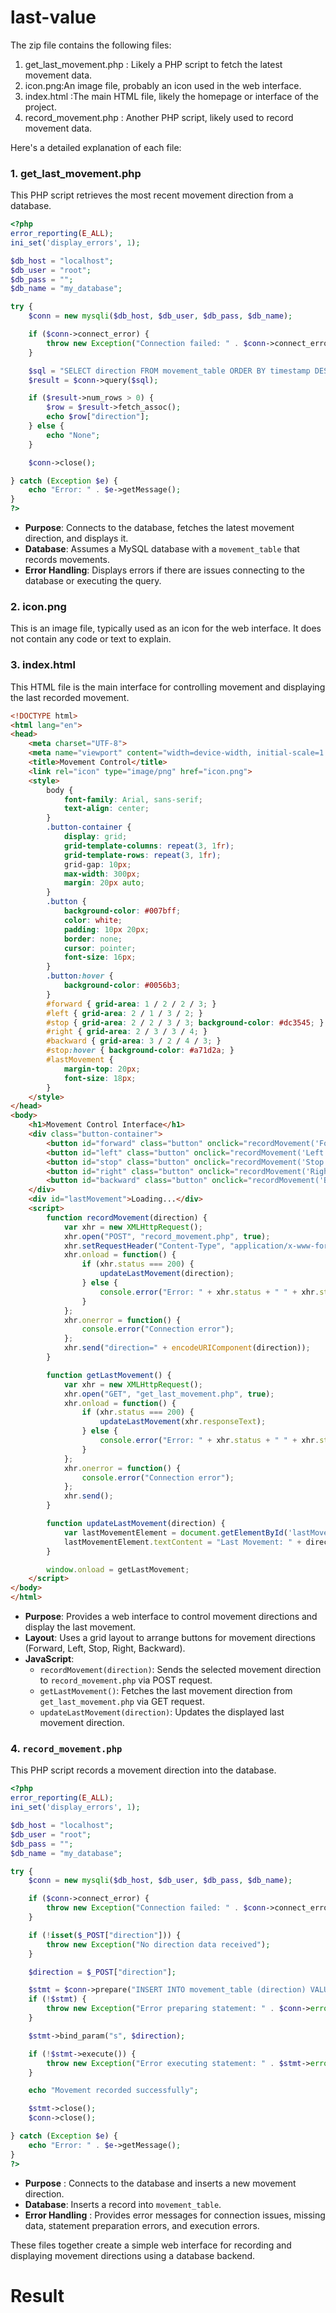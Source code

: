 # last-value


The zip file contains the following files:

1. get_last_movement.php : Likely a PHP script to fetch the latest movement data.
2. icon.png:An image file, probably an icon used in the web interface.
3. index.html :The main HTML file, likely the homepage or interface of the project.
4. record_movement.php : Another PHP script, likely used to record movement data.

Here's a detailed explanation of each file:

### 1. get_last_movement.php

This PHP script retrieves the most recent movement direction from a database.

```php
<?php
error_reporting(E_ALL);
ini_set('display_errors', 1);

$db_host = "localhost";
$db_user = "root";
$db_pass = ""; 
$db_name = "my_database"; 

try {
    $conn = new mysqli($db_host, $db_user, $db_pass, $db_name);

    if ($conn->connect_error) {
        throw new Exception("Connection failed: " . $conn->connect_error);
    }

    $sql = "SELECT direction FROM movement_table ORDER BY timestamp DESC LIMIT 1";
    $result = $conn->query($sql);

    if ($result->num_rows > 0) {
        $row = $result->fetch_assoc();
        echo $row["direction"];
    } else {
        echo "None";
    }

    $conn->close();

} catch (Exception $e) {
    echo "Error: " . $e->getMessage();
}
?>
```

- **Purpose**: Connects to the database, fetches the latest movement direction, and displays it.
- **Database**: Assumes a MySQL database with a `movement_table` that records movements.
- **Error Handling**: Displays errors if there are issues connecting to the database or executing the query.

### 2. icon.png

This is an image file, typically used as an icon for the web interface. It does not contain any code or text to explain.

### 3. index.html

This HTML file is the main interface for controlling movement and displaying the last recorded movement.

```html
<!DOCTYPE html>
<html lang="en">
<head>
    <meta charset="UTF-8">
    <meta name="viewport" content="width=device-width, initial-scale=1.0">
    <title>Movement Control</title>
    <link rel="icon" type="image/png" href="icon.png">
    <style>
        body {
            font-family: Arial, sans-serif;
            text-align: center;
        }
        .button-container {
            display: grid;
            grid-template-columns: repeat(3, 1fr);
            grid-template-rows: repeat(3, 1fr);
            grid-gap: 10px;
            max-width: 300px;
            margin: 20px auto;
        }
        .button {
            background-color: #007bff;
            color: white;
            padding: 10px 20px;
            border: none;
            cursor: pointer;
            font-size: 16px;
        }
        .button:hover {
            background-color: #0056b3;
        }
        #forward { grid-area: 1 / 2 / 2 / 3; }
        #left { grid-area: 2 / 1 / 3 / 2; }
        #stop { grid-area: 2 / 2 / 3 / 3; background-color: #dc3545; }
        #right { grid-area: 2 / 3 / 3 / 4; }
        #backward { grid-area: 3 / 2 / 4 / 3; }
        #stop:hover { background-color: #a71d2a; }
        #lastMovement {
            margin-top: 20px;
            font-size: 18px;
        }
    </style>
</head>
<body>
    <h1>Movement Control Interface</h1>
    <div class="button-container">
        <button id="forward" class="button" onclick="recordMovement('Forward')">Forward</button>
        <button id="left" class="button" onclick="recordMovement('Left')">Left</button>
        <button id="stop" class="button" onclick="recordMovement('Stop')">Stop</button>
        <button id="right" class="button" onclick="recordMovement('Right')">Right</button>
        <button id="backward" class="button" onclick="recordMovement('Backward')">Backward</button>
    </div>
    <div id="lastMovement">Loading...</div>
    <script>
        function recordMovement(direction) {
            var xhr = new XMLHttpRequest();
            xhr.open("POST", "record_movement.php", true);
            xhr.setRequestHeader("Content-Type", "application/x-www-form-urlencoded");
            xhr.onload = function() {
                if (xhr.status === 200) {
                    updateLastMovement(direction);
                } else {
                    console.error("Error: " + xhr.status + " " + xhr.statusText);
                }
            };
            xhr.onerror = function() {
                console.error("Connection error");
            };
            xhr.send("direction=" + encodeURIComponent(direction));
        }

        function getLastMovement() {
            var xhr = new XMLHttpRequest();
            xhr.open("GET", "get_last_movement.php", true);
            xhr.onload = function() {
                if (xhr.status === 200) {
                    updateLastMovement(xhr.responseText);
                } else {
                    console.error("Error: " + xhr.status + " " + xhr.statusText);
                }
            };
            xhr.onerror = function() {
                console.error("Connection error");
            };
            xhr.send();
        }

        function updateLastMovement(direction) {
            var lastMovementElement = document.getElementById('lastMovement');
            lastMovementElement.textContent = "Last Movement: " + direction;
        }

        window.onload = getLastMovement;
    </script>
</body>
</html>
```

- **Purpose**: Provides a web interface to control movement directions and display the last movement.
- **Layout**: Uses a grid layout to arrange buttons for movement directions (Forward, Left, Stop, Right, Backward).
- **JavaScript**: 
  - `recordMovement(direction)`: Sends the selected movement direction to `record_movement.php` via POST request.
  - `getLastMovement()`: Fetches the last movement direction from `get_last_movement.php` via GET request.
  - `updateLastMovement(direction)`: Updates the displayed last movement direction.

### 4. `record_movement.php`

This PHP script records a movement direction into the database.

```php
<?php
error_reporting(E_ALL);
ini_set('display_errors', 1);

$db_host = "localhost";
$db_user = "root";
$db_pass = ""; 
$db_name = "my_database"; 

try {
    $conn = new mysqli($db_host, $db_user, $db_pass, $db_name);

    if ($conn->connect_error) {
        throw new Exception("Connection failed: " . $conn->connect_error);
    }

    if (!isset($_POST["direction"])) {
        throw new Exception("No direction data received");
    }

    $direction = $_POST["direction"];

    $stmt = $conn->prepare("INSERT INTO movement_table (direction) VALUES (?)");
    if (!$stmt) {
        throw new Exception("Error preparing statement: " . $conn->error);
    }

    $stmt->bind_param("s", $direction);

    if (!$stmt->execute()) {
        throw new Exception("Error executing statement: " . $stmt->error);
    }

    echo "Movement recorded successfully";

    $stmt->close();
    $conn->close();

} catch (Exception $e) {
    echo "Error: " . $e->getMessage();
}
?>
```

-  **Purpose** : Connects to the database and inserts a new movement direction.
- **Database**: Inserts a record into `movement_table`.
- **Error Handling** : Provides error messages for connection issues, missing data, statement preparation errors, and execution errors.

These files together create a simple web interface for recording and displaying movement directions using a database backend.


# Result 

